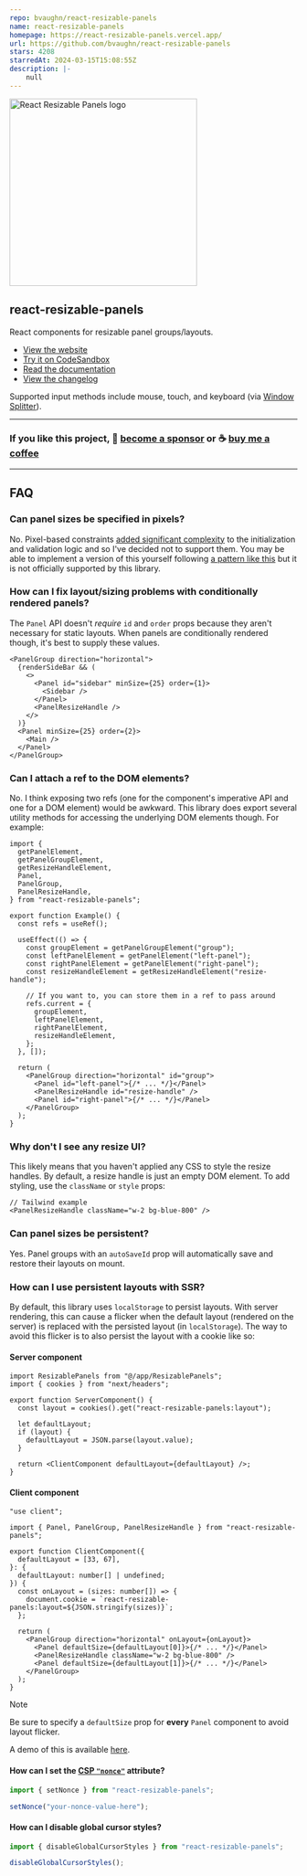 ```yaml
---
repo: bvaughn/react-resizable-panels
name: react-resizable-panels
homepage: https://react-resizable-panels.vercel.app/
url: https://github.com/bvaughn/react-resizable-panels
stars: 4208
starredAt: 2024-03-15T15:08:55Z
description: |-
    null
---
```


<img width="328" alt="React Resizable Panels logo" src="https://user-images.githubusercontent.com/29597/210075327-faeb4ca8-31df-4dc8-a649-01d0ee3cd315.png" />

## react-resizable-panels

React components for resizable panel groups/layouts.

- [View the website](https://react-resizable-panels.vercel.app/)
- [Try it on CodeSandbox](https://codesandbox.io/s/react-resizable-panels-zf7hwd)
- [Read the documentation](https://github.com/bvaughn/react-resizable-panels/tree/main/packages/react-resizable-panels)
- [View the changelog](https://github.com/bvaughn/react-resizable-panels/blob/main/packages/react-resizable-panels/CHANGELOG.md)

Supported input methods include mouse, touch, and keyboard (via [Window Splitter](https://www.w3.org/WAI/ARIA/apg/patterns/windowsplitter/)).

---

### If you like this project, 🎉 [become a sponsor](https://github.com/sponsors/bvaughn/) or ☕ [buy me a coffee](http://givebrian.coffee/)

---

## FAQ

### Can panel sizes be specified in pixels?

No. Pixel-based constraints [added significant complexity](https://github.com/bvaughn/react-resizable-panels/pull/176) to the initialization and validation logic and so I've decided not to support them. You may be able to implement a version of this yourself following [a pattern like this](https://github.com/bvaughn/react-resizable-panels/issues/46#issuecomment-1368108416) but it is not officially supported by this library.

### How can I fix layout/sizing problems with conditionally rendered panels?

The `Panel` API doesn't _require_ `id` and `order` props because they aren't necessary for static layouts. When panels are conditionally rendered though, it's best to supply these values.

```tsx
<PanelGroup direction="horizontal">
  {renderSideBar && (
    <>
      <Panel id="sidebar" minSize={25} order={1}>
        <Sidebar />
      </Panel>
      <PanelResizeHandle />
    </>
  )}
  <Panel minSize={25} order={2}>
    <Main />
  </Panel>
</PanelGroup>
```

### Can I attach a ref to the DOM elements?

No. I think exposing two refs (one for the component's imperative API and one for a DOM element) would be awkward. This library does export several utility methods for accessing the underlying DOM elements though. For example:

```tsx
import {
  getPanelElement,
  getPanelGroupElement,
  getResizeHandleElement,
  Panel,
  PanelGroup,
  PanelResizeHandle,
} from "react-resizable-panels";

export function Example() {
  const refs = useRef();

  useEffect(() => {
    const groupElement = getPanelGroupElement("group");
    const leftPanelElement = getPanelElement("left-panel");
    const rightPanelElement = getPanelElement("right-panel");
    const resizeHandleElement = getResizeHandleElement("resize-handle");

    // If you want to, you can store them in a ref to pass around
    refs.current = {
      groupElement,
      leftPanelElement,
      rightPanelElement,
      resizeHandleElement,
    };
  }, []);

  return (
    <PanelGroup direction="horizontal" id="group">
      <Panel id="left-panel">{/* ... */}</Panel>
      <PanelResizeHandle id="resize-handle" />
      <Panel id="right-panel">{/* ... */}</Panel>
    </PanelGroup>
  );
}
```

### Why don't I see any resize UI?

This likely means that you haven't applied any CSS to style the resize handles. By default, a resize handle is just an empty DOM element. To add styling, use the `className` or `style` props:

```tsx
// Tailwind example
<PanelResizeHandle className="w-2 bg-blue-800" />
```

### Can panel sizes be persistent?

Yes. Panel groups with an `autoSaveId` prop will automatically save and restore their layouts on mount.

### How can I use persistent layouts with SSR?

By default, this library uses `localStorage` to persist layouts. With server rendering, this can cause a flicker when the default layout (rendered on the server) is replaced with the persisted layout (in `localStorage`). The way to avoid this flicker is to also persist the layout with a cookie like so:

#### Server component

```tsx
import ResizablePanels from "@/app/ResizablePanels";
import { cookies } from "next/headers";

export function ServerComponent() {
  const layout = cookies().get("react-resizable-panels:layout");

  let defaultLayout;
  if (layout) {
    defaultLayout = JSON.parse(layout.value);
  }

  return <ClientComponent defaultLayout={defaultLayout} />;
}
```

#### Client component

```tsx
"use client";

import { Panel, PanelGroup, PanelResizeHandle } from "react-resizable-panels";

export function ClientComponent({
  defaultLayout = [33, 67],
}: {
  defaultLayout: number[] | undefined;
}) {
  const onLayout = (sizes: number[]) => {
    document.cookie = `react-resizable-panels:layout=${JSON.stringify(sizes)}`;
  };

  return (
    <PanelGroup direction="horizontal" onLayout={onLayout}>
      <Panel defaultSize={defaultLayout[0]}>{/* ... */}</Panel>
      <PanelResizeHandle className="w-2 bg-blue-800" />
      <Panel defaultSize={defaultLayout[1]}>{/* ... */}</Panel>
    </PanelGroup>
  );
}
```

> [!NOTE]
> Be sure to specify a `defaultSize` prop for **every** `Panel` component to avoid layout flicker.

A demo of this is available [here](https://github.com/bvaughn/react-resizable-panels-demo-ssr).

#### How can I set the [CSP `"nonce"`](https://developer.mozilla.org/en-US/docs/Web/HTML/Global_attributes/nonce) attribute?

```js
import { setNonce } from "react-resizable-panels";

setNonce("your-nonce-value-here");
```

#### How can I disable global cursor styles?

```js
import { disableGlobalCursorStyles } from "react-resizable-panels";

disableGlobalCursorStyles();
```

